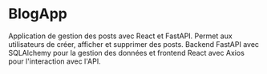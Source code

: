 # BlogApp
Application de gestion des posts avec React et FastAPI. Permet aux utilisateurs de créer, afficher et supprimer des posts. Backend FastAPI avec SQLAlchemy pour la gestion des données et frontend React avec Axios pour l'interaction avec l'API.
